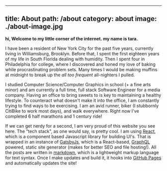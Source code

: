 ---
title: About
path: /about
category: about
image: ./about-image.jpg
------

**hi, Welcome to my little corner of the internet.  my name is tara.**

I have been a resident of New York City for the past five years, currently living in Williamsburg, Brooklyn.  Before that, I spent the first eighteen years of my life in South Florida dealing with humidity.  Then I spent four in Philadelphia for college, where I discovered and honed my love of baking while procrastinating problem sets.  Many times I would be making muffins at midnight to break up the _all too frequent_ all-nighters I pulled.

I studied Computer Science/Computer Graphics in school (+ a fine arts minor) and am currently a full time, full stack Software Engineer for a media company. Having an office to bring sweets to is key to maintaining a healthy lifestyle. To counteract what doesn't make it into the office, I am constantly trying to find ways to be exercising.  I am an avid runner, biker (I stubbornly CitiBike to work most days), and walk everywhere.  Right now I've completed 6 half marathons and 1 century ride!

If we can get nerdy for a second, I am very proud of this website you see here. The "tech stack", as one would say, is pretty cool.  I am using [React](https://reactjs.org/), which is a component based Javascript library for building UI's. That is wrapped in an instance of [GatsbyJs](https://www.gatsbyjs.org/), which is a React-based, [GraphQL](https://graphql.org/) powered, static site generator (makes for better SEO and file hosting!).  All the posts are written in [markdown](https://github.com/adam-p/markdown-here/wiki/Markdown-Cheatsheet), which is a lightweight markup language for text syntax.  Once I make updates and build it, it hooks into [GitHub Pages](https://pages.github.com/) and automatically updates the site! 